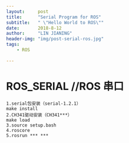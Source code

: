 ```yaml
---
layout:     post
title:      "Serial Program for ROS"
subtitle:   " \"Hello World to ROS\""
date:       2018-8-12
author:     "LIN JIANING"
header-img: "img/post-serial-ros.jpg"
tags:
    - ROS
    
---
```


# ROS_SERIAL //ROS 串口

```
1.serial包安装（serial-1.2.1）
make install
2.CH341驱动安装（CH341***）
make load
3.source setup.bash
4.roscore
5.rosrun *** ***
```


